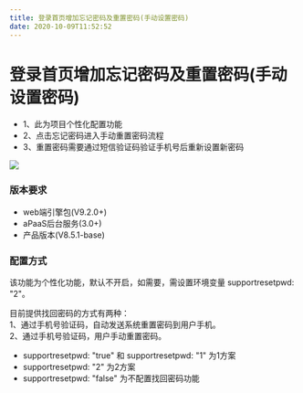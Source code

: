 ```yaml
---
title: 登录首页增加忘记密码及重置密码(手动设置密码)
date: 2020-10-09T11:52:52
---
```


# 登录首页增加忘记密码及重置密码(手动设置密码)

* 1、此为项目个性化配置功能
* 2、点击忘记密码进入手动重置密码流程
* 3、重置密码需要通过短信验证码验证手机号后重新设置新密码

![](http://apaas.wxchina.com:8881/wp-content/uploads/pwdset.png)

### 版本要求

* web端引擎包(V9.2.0+)
* aPaaS后台服务(3.0+)
* 产品版本(V8.5.1-base)

### 配置方式

该功能为个性化功能，默认不开启，如需要，需设置环境变量 supportresetpwd: "2"。

目前提供找回密码的方式有两种：  
1、通过手机号验证码，自动发送系统重置密码到用户手机。  
2、通过手机号验证码，用户手动重置密码。

* supportresetpwd: "true" 和 supportresetpwd: "1" 为1方案
* supportresetpwd: "2" 为2方案
* supportresetpwd: "false" 为不配置找回密码功能